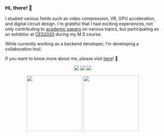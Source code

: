 ### Hi, there! 👋

I studied various fields such as video compression, VR, GPU acceleration, and digital circuit design. I'm grateful that I had exciting experiences, not only contributing to [academic papers](https://ieeexplore.ieee.org/document/9578988) on various topics, but participating as an exhibitor at [CES2020](https://www.youtube.com/watch?v=lrIsEJbiGNg) during my M.S course.

While currently working as a backend developer, I’m developing a collaboration tool.

If you want to know more about me, please visit [here](https://www.notion.so/About-Me-b1a568d42d4940329844c85b22b66454)! 🙏

<p align='center'>
<a href="mailto:shoukou.lee@gmail.com" target="_blank"><img src="https://img.shields.io/badge/shoukou.lee-EA4335?style=flat-square&logo=Gmail&logoColor=white"/></a>
<a href="https://www.linkedin.com/in/shoukou-lee" target="_blank"><img src="https://img.shields.io/badge/shoukou--lee-0A66C2?style=flat-square&logo=Linkedin&logoColor=white"/></a>
<a href="https://solved.ac/profile/seungho_lee"><img src="http://mazassumnida.wtf/api/mini/generate_badge?boj=seungho_lee"></a>
</p>

<p align='center'>
  <a href="#"><img src="https://github-readme-stats.vercel.app/api?username=shoukou-lee&show_icons=true&theme=city_lights&include_all_commits=true&hide_border=true&count_private=true&title_color=778899&text_color=778899&icon_color=778899&bg_color=28282B" height="180"></a>   
  <a href="#"><img src="https://github-readme-stats.vercel.app/api/top-langs/?username=shoukou-lee&show_icons=true&theme=city_lights&layout=compact&hide_border=true&title_color=778899&text_color=778899&bg_color=28282B&langs_count=6" height="180"></a>
</p>  

<!--

skills

<p>
  <img src="https://img.shields.io/badge/Spring_Boot-28282B?style=flat-square&logo=spring-boot&logoColor=white"/>
</p>
<p>
  <img src="https://img.shields.io/badge/Java-28282B?style=flat-square&logo=Java&logoColor=white"/>
  <img src="https://img.shields.io/badge/Python3-28282B?style=flat-square&logo=python&logoColor=white"/>
  <img src="https://img.shields.io/badge/C%2B%2B-28282B?style=flat-square&logo=c%2B%2B&logoColor=white"/>
  <img src="https://img.shields.io/badge/CUDA-28282B?style=flat-square&logoColor=white"/>
  <img src="https://img.shields.io/badge/CUDA-28282B?style=flat-square&logoColor=white"/>
</p>

**shoukou-lee/shoukou-lee** is a ✨ _special_ ✨ repository because its `README.md` (this file) appears on your GitHub profile.

Here are some ideas to get you started:

- 🔭 I’m currently working on ...
- 🌱 I’m currently learning ...
- 👯 I’m looking to collaborate on ...
- 🤔 I’m looking for help with ...
- 💬 Ask me about ...
- 📫 How to reach me: ...
- 😄 Pronouns: ...
- ⚡ Fun fact: ...
-->
